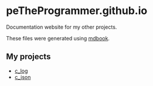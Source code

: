 # peTheProgrammer.github.io

Documentation website for my other projects.

These files were generated using [mdbook](https://github.com/rust-lang/mdBook).

## My projects

- [c_log](https://github.com/peTheProgrammer/c_log)
- [c_json](https://github.com/peTheProgrammer/c_json)
